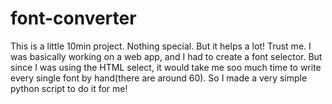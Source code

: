 # font-converter
This is a little 10min project. Nothing special. But it helps a lot! Trust me.
I was basically working on a web app, and I had to create a font selector. But since I was using the HTML select, it would take me soo much time to write every single font by hand(there are around 60). So I made a very simple python script to do it for me!

